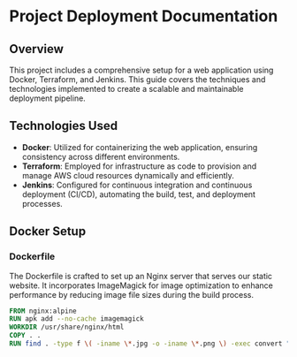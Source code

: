 # Project Deployment Documentation

## Overview

This project includes a comprehensive setup for a web application using Docker, Terraform, and Jenkins. This guide covers the techniques and technologies implemented to create a scalable and maintainable deployment pipeline.

## Technologies Used

- **Docker**: Utilized for containerizing the web application, ensuring consistency across different environments.
- **Terraform**: Employed for infrastructure as code to provision and manage AWS cloud resources dynamically and efficiently.
- **Jenkins**: Configured for continuous integration and continuous deployment (CI/CD), automating the build, test, and deployment processes.

## Docker Setup

### Dockerfile

The Dockerfile is crafted to set up an Nginx server that serves our static website. It incorporates ImageMagick for image optimization to enhance performance by reducing image file sizes during the build process.

```Dockerfile
FROM nginx:alpine
RUN apk add --no-cache imagemagick
WORKDIR /usr/share/nginx/html
COPY . .
RUN find . -type f \( -iname \*.jpg -o -iname \*.png \) -exec convert "{}" -strip -quality 85 "{}" \;
